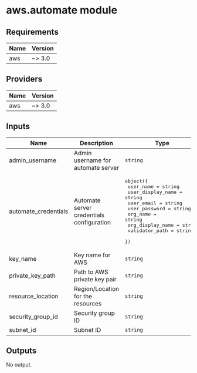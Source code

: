 # aws.automate module

## Requirements

| Name | Version |
|------|---------|
| aws | ~> 3.0 |

## Providers

| Name | Version |
|------|---------|
| aws | ~> 3.0 |

## Inputs

| Name | Description | Type | Default | Required |
|------|-------------|------|---------|:--------:|
| admin\_username | Admin username for automate server | `string` | n/a | yes |
| automate\_credentials | Automate server credentials configuration | <pre>object({<br>    user_name          = string<br>    user_display_name  = string<br>    user_email         = string<br>    user_password      = string<br>    org_name           = string<br>    org_display_name   = string<br>    validator_path     = string<br>  })</pre> | n/a | yes |
| key\_name | Key name for AWS | `string` | n/a | yes |
| private\_key\_path | Path to AWS private key pair | `string` | n/a | yes |
| resource\_location | Region/Location for the resources | `string` | `"ap-south-1"` | no |
| security\_group\_id | Security group ID | `string` | n/a | yes |
| subnet\_id | Subnet ID | `string` | n/a | yes |

## Outputs

No output.

